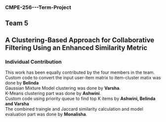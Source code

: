 ### CMPE-256---Term-Project
## Team 5

## A Clustering-Based Approach for Collaborative Filtering Using an Enhanced Similarity Metric

### Individual Contribution
This work has been equally contributed by the four members in the team. <br/>
Custom code to convert the input user-item matrix to item-cluster matix was done by **Belinda** <br/>
Gaussian Mixture Model clustering was done by **Varsha**. <br/>
K-Means clustering part was done by **Ashwini**.<br/>
Custom code using priority queue to find top K items by **Ashwini, Belinda and Varsha** <br/>
The combined traingle and Jaccard similarity calculation and model evaluation part was done by **Monalisha**.<br/>
